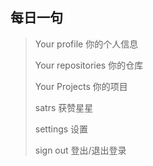 ## 每日一句



> Your profile    你的个人信息
>
> Your repositories   你的仓库
>
> Your Projects       你的项目
>
> satrs    获赞星星
>
> settings   设置
>
> sign out  登出/退出登录
>
> 